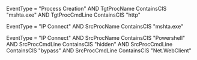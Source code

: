 EventType = "Process Creation" AND TgtProcName ContainsCIS "mshta.exe" AND TgtProcCmdLine ContainsCIS "http"  

EventType = "IP Connect" AND SrcProcName ContainsCIS "mshta.exe"  

EventType = "IP Connect" AND SrcProcName ContainsCIS "Powershell" AND SrcProcCmdLine ContainsCIS "hidden" AND SrcProcCmdLine ContainsCIS "bypass" AND SrcProcCmdLine ContainsCIS "Net.WebClient"  
